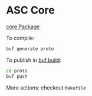 # ASC Core

[core Package](https://buf.build/audit/core)

To compile:

```sh
buf generate proto
```

To publish in [buf.build](https://buf.build/):

```sh
cd proto
buf push
```

More actions: checkout `Makefile`
